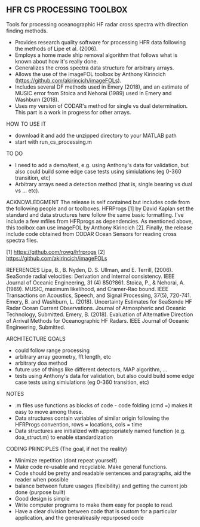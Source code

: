 ## HFR CS PROCESSING TOOLBOX ##

Tools for processing oceanographic HF radar cross spectra with direction
finding methods. 

- Provides research quality software for processing HFR data following the
  methods of Lipe et al. (2006).
- Employs a home made ship removal algorithm that follows what is known 
  about how it's really done. 
- Generalizes the cross spectra data structure for arbitrary arrays.
- Allows the use of the imageFOL toolbox by Anthony Kirincich 
  (https://github.com/akirincich/imageFOLs).
- Includes several DF methods used in Emery (2018), and an estimate of 
  MUSIC error from Stoica and Nehorai (1989) used in Emery and Washburn (2018).
- Uses my version of CODAR's method for single vs dual determination. This 
  part is a work in progress for other arrays. 


HOW TO USE IT
- download it and add the unzipped directory to your MATLAB path
- start with run_cs_processing.m 


TO DO
- I need to add a demo/test, e.g. using Anthony's data for validation, but
  also could build some edge case tests using simiulations (eg 0-360 
  transition, etc)
- Arbitrary arrays need a detection method (that is, single bearing vs dual
  vs ... etc). 

ACKNOWLEDGMENT
The release is self contained but includes code from the following people
and or toolboxes. HFRProgs [1] by David Kaplan set the standard and data
structures here follow the same basic formatting. I've include a few mfiles
from HFRprogs as dependencies. As mentioned above, this toolbox can use 
imageFOL by Anthony Kirincich [2]. Finally, the release include code obtained
from CODAR Ocean Sensors for reading cross spectra files. 

[1] https://github.com/rowg/hfrprogs
[2] https://github.com/akirincich/imageFOLs

REFERENCES
Lipa, B., B. Nyden, D. S. Ullman, and E. Terrill, (2006). SeaSonde radial 
  velocities: Derivation and internal consistency.
  IEEE Journal of Oceanic Engineering, 31 (4) 850?861.
Stoica, P., & Nehorai, A. (1989). MUSIC, maximum likelihood, and 
  Cramer-Rao bound. IEEE Transactions on Acoustics, Speech, and Signal 
  Processing, 37(5), 720-741.
Emery, B. and Washburn, L. (2018). Uncertainty Estimates for SeaSonde HF 
  Radar Ocean Current Observations. Journal of Atmospheric and Oceanic 
  Technology, Submitted.
Emery, B. (2018). Evaluation of Alternative Direction of Arrival Methods
  for Oceanographic HF Radars. IEEE Journal of Oceanic Engineering, 
  Submitted.


ARCHITECTURE GOALS
- could follow range processing
- arbitrary array geometry, fft length, etc
- arbitrary doa method 
- future use of things like different detectors, MAP algorithm, ...
- tests using Anthony's data for validation, but also could build some
  edge case tests using simiulations (eg 0-360 transition, etc)

NOTES
- .m files use functions as blocks of code - code folding (cmd =) makes it easy to move among these.
- Data structures contain variables of similar origin following the HFRProgs
  convention, rows = locations, cols = time
- Data structures are initialized with appropriately named function 
  (e.g. doa_struct.m) to enable standardization


CODING PRINCIPLES
(The goal, if not the reality)
- Minimize repetition (dont repeat yourself)
- Make code re-usable and recyclable. Make general functions. 
- Code should be pretty and readable sentences and paragraphs, aid the reader when
  possible
- balance between future usages (flexibility) and getting the current job done (purpose built)
- Good design is simple
- Write computer programs to make them easy for people to read.
- Have  a clear division between code that is custom for a particular application, 
  and the general/easily repurposed code




